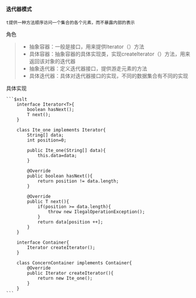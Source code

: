#### 迭代器模式
    t提供一种方法顺序访问一个集合的各个元素，而不暴露内部的表示
  
角色
> + 抽象容器：一般是接口，用来提供Iterator（）方法
> + 具体容器：抽象容器的具体实现类，实现createIterator（）方法，用来返回该对象的迭代器
> + 抽象迭代器：定义迭代器接口，提供游走元素的方法
> + 具体迭代器：具体对迭代器接口的实现，不同的数据集合有不同的实现

具体实现
>>
    ```$xslt
        interface Iterator<T>{
            boolean hasNext();
            T next();
        }
        
        class Ite_one implements Iterator{
            String[] data;
            int position=0;
            
            public Ite_one(String[] data){
                this.data=data;
            }
            
            @Override
            public boolean hasNext(){
                return position != data.length;
            }
            
            @Override
            public T next(){
                if(position >= data.length){
                    throw new IlegalOperationException();
                }
                return data[position ++];
            }
        }
        
        interface Container{
            Iterator createIterator();
        }
        
        class ConcernContainer implements Container{
            @Override
            public Iterator createIterator(){
                return new Ite_one();
            }
        }
    ```
>>